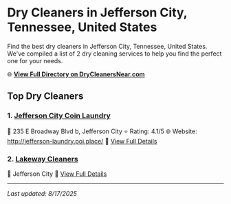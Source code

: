 # Dry Cleaners in Jefferson City, Tennessee, United States

Find the best dry cleaners in Jefferson City, Tennessee, United States. We've compiled a list of 2 dry cleaning services to help you find the perfect one for your needs.

🌐 **[View Full Directory on DryCleanersNear.com](https://drycleanersnear.com/city/US/Tennessee/Jefferson%20City)**

## Top Dry Cleaners

### 1. [Jefferson City Coin Laundry](https://drycleanersnear.com/dryCleaner/686492ad19eecc1ffc8c664a/jefferson-city-coin-laundry)
📍 235 E Broadway Blvd b, Jefferson City
⭐ Rating: 4.1/5
🌐 Website: http://jefferson-laundry.poi.place/
🔗 [View Full Details](https://drycleanersnear.com/dryCleaner/686492ad19eecc1ffc8c664a/jefferson-city-coin-laundry)

### 2. [Lakeway Cleaners](https://drycleanersnear.com/dryCleaner/686492ad19eecc1ffc8c66a4/lakeway-cleaners)
📍 Jefferson City
🔗 [View Full Details](https://drycleanersnear.com/dryCleaner/686492ad19eecc1ffc8c66a4/lakeway-cleaners)


---

*Last updated: 8/17/2025*
